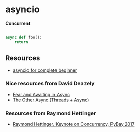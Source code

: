 # asyncio

**Concurrent**

```python

async def foo():
    return
```

## Resources

* [asyncio for complete beginner](https://www.youtube.com/watch?v=iG6fr81xHKA)

### Nice resources from David Deazely

* [Fear and Awaiting in Async](https://www.youtube.com/watch?v=E-1Y4kSsAFc)
* [The Other Async (Threads + Async)](https://www.youtube.com/watch?v=x1ndXuw7S0s)

### Resources from Raymond Hettinger

* [Raymond Hettinger, Keynote on Concurrency, PyBay 2017](https://www.youtube.com/watch?v=9zinZmE3Ogk&t=679s)
